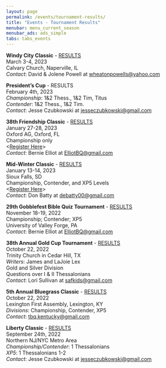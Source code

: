 ```yaml
---
layout: page
permalink: /events/tournament-results/
title: "Events - Tournament Results"
menubar: menu_current_season
menubar_ads: ads_simple
tabs: tabs_events
---
```


**Windy City Classic** - [RESULTS](https://www.jbq.org/registration/epost.aspx?l=WindyCity&d=WindyCityClassic2023)\
March 3-4, 2023\
Calvary Church, Naperville, IL\
*Contact*: David & Jolene Powell at [wheatonpowells@yahoo.com](mailto:wheatonpowells@yahoo.com)

**President’s Cup** - RESULTS\
February 4th, 2023\
*Championship*: 1&2 Thess., 1&2 Tim, Titus\
*Contender*: 1&2 Thess., 1&2 Tim.\
*Contact*: Jesse Czubkowski at [jesseczubkowski@gmail.com](mailto:jesseczubkowski@gmail.com)

**38th Friendship Classic** - [RESULTS](https://www.jbq.org/registration/epost.aspx?l=Friendship&d=2023_Friendship_Classic)\
January 27-28, 2023\
Oxford AG, Oxford, FL\
Championship only\
<[Register Here](https://registration.biblequiz.com/#/Registration/d424b629-3490-4424-be55-08daa7def780)>\
*Contact*: Bernie Elliot at [ElliotBQ@gmail.com](mailto:ElliotBQ@gmail.com)

**Mid-Winter Classic** - [RESULTS](https://www.jbq.org/registration/epost.aspx?l=TBQ_MidWinter&d=2023-MidWinter_Classic)\
January 13-14, 2023\
Sioux Falls, SD\
Championship, Contender, and XP5 Levels\
<[Register Here](https://registration.biblequiz.com/#/Registration/d424b629-3490-4424-be55-08daa7def780)>\
*Contact*: Don Batty at [debatty00@gmail.com](mailto:debatty00@gmail.com)

**29th Gobblefest Bible Quiz Tournament** - [RESULTS](https://www.jbq.org/registration/epost.aspx?l=Gobblefest&d=Gobblefest_2022)\
November 18-19, 2022\
Championship; Contender; XP5\
University of Valley Forge, PA\
*Contact*: Bernie Elliot at [ElliotBQ@gmail.com](mailto:ElliotBQ@gmail.com)

**38th Annual Gold Cup Tournament** - [RESULTS](https://www.jbq.org/registration/epost.aspx?l=GoldCup&d=GoldCup_2022)\
October 22, 2022\
Trinity Church in Cedar Hill, TX\
*Writers*: James and LaJoie Lex\
Gold and Silver Division\
Questions over I & II Thessalonians\
*Contact*: Lori Sullivan at [safkids@gmail.com](mailto:safkids@gmail.com)

**5th Annual Bluegrass Classic** - [RESULTS](https://www.jbq.org/registration/epost.aspx?l=TBQ-Bluegrass&d=Bluegrass_Classic-2022)\
October 22, 2022\
Lexington First Assembly, Lexington, KY\
*Divisions*: Championship, Contender, XP5\
*Contact*: [tbq.kentucky@gmail.com](mailto:tbq.kentucky@gmail.com)

**Liberty Classic** - [RESULTS](https://www.biblequiz.com/wp-content/uploads/2022/10/2022-LibertyClassic-Results.pdf)\
September 24th, 2022\
Northern NJ/NYC Metro Area\
*Championship/Contender*: 1 Thessalonians\
*XP5*: 1 Thessalonians 1-2\
*Contact*: Jesse Czubkowski at [jesseczubkowski@gmail.com](mailto:jesseczubkowski@gmail.com)